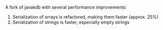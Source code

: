 A fork of javakdb with several performance improvements:

1. Serialization of arrays is refactored, making them faster (approx. 25%)
2. Serialization of strings is faster, especially empty strings